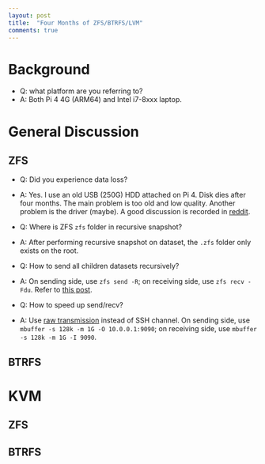 ```yaml
---
layout: post
title:  "Four Months of ZFS/BTRFS/LVM"
comments: true
---
```


# Background

- Q: what platform are you referring to?
- A: Both Pi 4 4G (ARM64) and Intel i7-8xxx laptop.

# General Discussion

## ZFS

- Q: Did you experience data loss?
- A: Yes. I use an old USB (250G) HDD attached on Pi 4. Disk dies after four months.
The main problem is too old and low quality. Another problem is the driver (maybe).
A good discussion is recorded in [reddit](https://www.reddit.com/r/zfs/comments/im70rm/share_some_sad_story_on_zfs_raspberry_pi_4/).

- Q: Where is ZFS `zfs` folder in recursive snapshot?
- A: After performing recursive snapshot on dataset, the `.zfs` folder only exists on
the root.

- Q: How to send all children datasets recursively?
- A: On sending side, use `zfs send -R`; on receiving side, use `zfs recv -Fdu`. 
Refer to [this post](https://blogs.ubc.ca/edmundseow/tips-and-tricks/).

- Q: How to speed up send/recv?
- A: Use [raw transmission](https://everycity.co.uk/alasdair/2010/07/using-mbuffer-to-speed-up-slow-zfs-send-zfs-receive/) instead of SSH channel. 
On sending side, use `mbuffer -s 128k -m 1G -O 10.0.0.1:9090`; 
on receiving side, use `mbuffer -s 128k -m 1G -I 9090`.

## BTRFS

# KVM

## ZFS

## BTRFS

